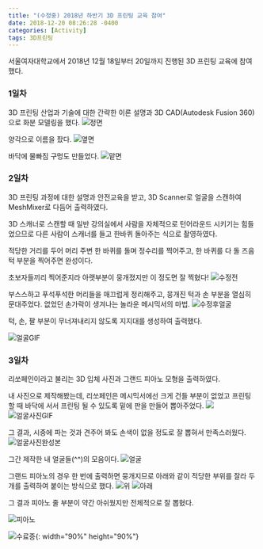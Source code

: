 ```yaml
---
title: "(수정중) 2018년 하반기 3D 프린팅 교육 참여"
date: 2018-12-20 08:26:28 -0400
categories: [Activity]
tags: 3D프린팅
---
```


서울여자대학교에서 2018년 12월 18일부터 20일까지 진행된 3D 프린팅 교육에 참여했다.

### 1일차

3D 프린팅 산업과 기술에 대한 간략한 이론 설명과 3D CAD(Autodesk Fusion 360)으로 화분 모델링을 했다.
![정면](/img/정면.png)

양각으로 이름을 팠다.
![옆면](/img/옆면.png)

바닥에 물빠짐 구멍도 만들었다.
![맡면](/img/밑면.png)


### 2일차

3D 프린팅 과정에 대한 설명과 안전교육을 받고, 3D Scanner로 얼굴을 스캔하여 MeshMixer로 다듬어 출력하였다.

3D 스캐너로 스캔할 때 일반 강의실에서 사람을 자체적으로 턴어라운드 시키기는 힘들었으므로 다른 사람이 스캐너를 들고 한바퀴 돌아주는 식으로 촬영하였다.

적당한 거리를 두어 머리 주변 한 바퀴를 돌며 정수리를 찍어주고, 한 바퀴를 다 돌 즈음 턱 부분을 찍어주면 완성이다.

초보자들끼리 찍어준지라 아랫부분이 뭉개졌지만 이 정도면 잘 찍혔다!
![수정전](/img/수정전.png)

부스스하고 푸석푸석한 머리들을 매끄럽게 정리해주고, 뭉개진 턱과 손 부분을 열심히 문대주었다. 없었던 손가락이 생겨나는 놀라운 메시믹서의 마법.
![수정후얼굴](/img/얼굴.png)

턱, 손, 팔 부분이 무너져내리지 않도록 지지대를 생성하여 출력했다.

![얼굴GIF](/img/프린팅영상2.gif)

### 3일차

리쏘페인이라고 불리는 3D 입체 사진과 그랜드 피아노 모형을 출력하였다.

내 사진으로 제작해봤는데, 리쏘페인은 메시믹서에선 크게 건들 부분이 없었고 프린팅 할 때 바닥에 서서 프린팅 될 수 있도록 밑에 판을 만들어 뽑아주었다.
![](/img/사진.png)
![얼굴사진GIF](/img/프린팅영상.gif)

그 결과, 시중에 파는 것과 견주어 봐도 손색이 없을 정도로 잘 뽑혀서 만족스러웠다.
![얼굴사진완성본](/img/프린팅사진.jpg)

그간 제작한 내 얼굴들(^^)의 모음이다.
![얼굴](/img/프린팅얼굴.jpg)

그랜드 피아노의 경우 한 번에 출력하면 뭉개지므로 아래와 같이 적당한 부위를 잘라 두 개를 출력하여 붙이는 방식으로 했다.
![위](/img/위.png)
![아래](/img/아래.png)

그 결과 피아노 줄 부분이 약간 아쉬웠지만 전체적으로 잘 뽑혔다.

![피아노](/img/프린팅피아노.jpg)


![수료증](/img/프린팅.jpg){: width="90%" height="90%"}
